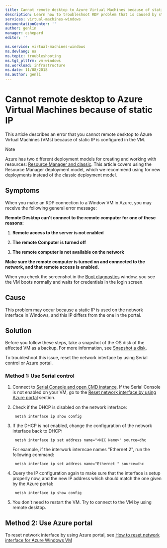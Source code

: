 ```yaml
---
title: Cannot remote desktop to Azure Virtual Machines because of static IP| Microsoft Docs
description: Learn how to troubleshoot RDP problem that is caused by static IP in Microsoft Azure.| Microsoft Docs
services: virtual-machines-windows
documentationCenter: ''
author: genlin
manager: cshepard
editor: ''

ms.service: virtual-machines-windows
ms.devlang: na
ms.topic: troubleshooting
ms.tgt_pltfrm: vm-windows
ms.workload: infrastructure
ms.date: 11/08/2018
ms.author: genli
---
```


#  Cannot remote desktop to Azure Virtual Machines because of static IP

This article describes an error that you cannot remote desktop to Azure Virtual Machines (VMs) because of static IP is configured in the VM.

> [!NOTE] 
> Azure has two different deployment models for creating and working with resources: 
[Resource Manager and classic](../../azure-resource-manager/resource-manager-deployment-model.md). This article covers using the Resource Manager deployment model, which we recommend using for new deployments instead of the classic deployment model. 

## Symptoms 

When you make an RDP connection to a Window VM in Azure, you may receive the following general error message:

**Remote Desktop can't connect to the remote computer for one of these reasons:**

1. **Remote access to the server is not enabled**

2. **The remote Computer is turned off**

3. **The remote computer is not available on the network**

**Make sure the remote computer is turned on and connected to the network, and that remote access is enabled.**

When you check the screenshot in the [Boot diagnostics](../troubleshooting/boot-diagnostics.md) window, you see the VM boots normally and waits for credentials in the login screen.

## Cause

This problem may occur because a static IP is used on the network interface in Windows, and this IP differs from the one in the portal.

## Solution 

Before you follow these steps, take a snapshot of the OS disk of the affected VM as a backup. For more information, see [Snapshot a disk](../windows/snapshot-copy-managed-disk.md).

To troubleshoot this issue, reset the network interface by using Serial control or Azure portal.

### Method 1: Use Serial control

1. Connect to [Serial Console and open CMD instance](./serial-console-windows.md#open-cmd-or-powershell-in-serial-console
). If the Serial Console is not enabled on your VM, go to the [Reset network interface by using Azure portal](#repair-the-vm-offline) section.
2. Check if the DHCP is disabled on the network interface:

        netsh interface ip show config
3. If the DHCP is not enabled, change the configuration of the network interface back to DHCP:

        netsh interface ip set address name="<NIC Name>" source=dhc
        
    For example, if the interwork interncae names "Ethernet 2", run the following command:

        netsh interface ip set address name="Ethernet " source=dhc


4. Query the IP configuration again to make sure that the interface is setup properly now, and the new IP address which should match the one given by the Azure portal:

        netsh interface ip show config

5. You don't need to restart the VM. Try to connect to the VM by using remote desktop.

## Method 2: Use Azure portal

To reset network interface by using Azure portal, see [How to reset network interface for Azure Windows VM](reset-network-interface.md)
